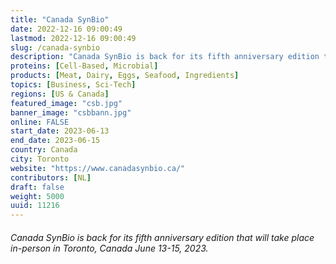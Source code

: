 ```yaml
---
title: "Canada SynBio"
date: 2022-12-16 09:00:49
lastmod: 2022-12-16 09:00:49
slug: /canada-synbio
description: "Canada SynBio is back for its fifth anniversary edition that will take place in-person in Toronto, Canada June 13-15, 2023."
proteins: [Cell-Based, Microbial]
products: [Meat, Dairy, Eggs, Seafood, Ingredients]
topics: [Business, Sci-Tech]
regions: [US & Canada]
featured_image: "csb.jpg"
banner_image: "csbbann.jpg"
online: FALSE
start_date: 2023-06-13
end_date: 2023-06-15
country: Canada
city: Toronto
website: "https://www.canadasynbio.ca/"
contributors: [NL]
draft: false
weight: 5000
uuid: 11216
---
```

<h6>Canada SynBio is back for its fifth anniversary edition that will take place in-person in Toronto, Canada June 13-15, 2023.</h6>
